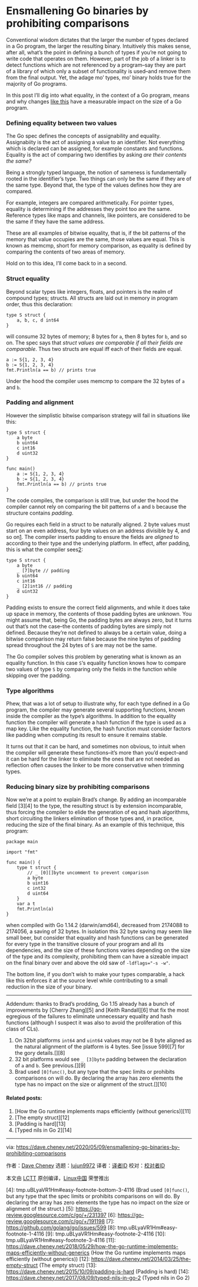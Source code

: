 [#]: collector: (lujun9972)
[#]: translator: (lxbwolf)
[#]: reviewer: ( )
[#]: publisher: ( )
[#]: url: ( )
[#]: subject: (Ensmallening Go binaries by prohibiting comparisons)
[#]: via: (https://dave.cheney.net/2020/05/09/ensmallening-go-binaries-by-prohibiting-comparisons)
[#]: author: (Dave Cheney https://dave.cheney.net/author/davecheney)

Ensmallening Go binaries by prohibiting comparisons
======

Conventional wisdom dictates that the larger the number of types declared in a Go program, the larger the resulting binary. Intuitively this makes sense, after all, what’s the point in defining a bunch of types if you’re not going to write code that operates on them. However, part of the job of a linker is to detect functions which are not referenced by a program–say they are part of a library of which only a subset of functionality is used–and remove them from the final output. Yet, the adage mo’ types, mo’ binary holds true for the majority of Go programs.

In this post I’ll dig into what equality, in the context of a Go program, means and why changes [like this][1] have a measurable impact on the size of a Go program.

### Defining equality between two values

The Go spec defines the concepts of assignability and equality. Assignabiity is the act of assigning a value to an identifier. Not everything which is declared can be assigned, for example constants and functions. Equality is the act of comparing two identifies by asking _are their contents the same?_

Being a strongly typed language, the notion of sameness is fundamentally rooted in the identifier’s type. Two things can only be the same if they are of the same type. Beyond that, the type of the values defines how they are compared.

For example, integers are compared arithmetically. For pointer types, equality is determining if the addresses they point too are the same. Reference types like maps and channels, like pointers, are considered to be the same if they have the same address.

These are all examples of bitwise equality, that is, if the bit patterns of the memory that value occupies are the same, those values are equal. This is known as memcmp, short for memory comparison, as equality is defined by comparing the contents of two areas of memory.

Hold on to this idea, I’ll come back to in a second.

### Struct equality

Beyond scalar types like integers, floats, and pointers is the realm of compound types; structs. All structs are laid out in memory in program order, thus this declaration:

```
type S struct {
    a, b, c, d int64
}
```

will consume 32 bytes of memory; 8 bytes for `a`, then 8 bytes for `b`, and so on. The spec says that _struct values are comparable if all their fields are comparable_. Thus two structs are equal iff each of their fields are equal.

```
a := S{1, 2, 3, 4}
b := S{1, 2, 3, 4}
fmt.Println(a == b) // prints true
```

Under the hood the compiler uses memcmp to compare the 32 bytes of `a` and `b`.

### Padding and alignment

However the simplistic bitwise comparison strategy will fail in situations like this:

```
type S struct {
    a byte
    b uint64
    c int16
    d uint32
}

func main()
    a := S{1, 2, 3, 4}
    b := S{1, 2, 3, 4}
    fmt.Println(a == b) // prints true
}
```

The code compiles, the comparison is still true, but under the hood the compiler cannot rely on comparing the bit patterns of `a` and `b` because the structure contains _padding_.

Go requires each field in a struct to be naturally aligned. 2 byte values must start on an even address, four byte values on an address divisible by 4, and so on[1][2]. The compiler inserts padding to ensure the fields are _aligned_ to according to their type and the underlying platform. In effect, after padding, this is what the compiler sees[2][3]:

```
type S struct {
    a byte
    _ [7]byte // padding
    b uint64
    c int16
    _ [2]int16 // padding
    d uint32
}
```

Padding exists to ensure the correct field alignments, and while it does take up space in memory, the contents of those padding bytes are unknown. You might assume that, being Go, the padding bytes are always zero, but it turns out that’s not the case–the contents of padding bytes are simply not defined. Because they’re not defined to always be a certain value, doing a bitwise comparison may return false because the nine bytes of padding spread throughout the 24 bytes of `S` are may not be the same.

The Go compiler solves this problem by generating what is known as an equality function. In this case `S`‘s equality function knows how to compare two values of type `S` by comparing only the fields in the function while skipping over the padding.

### Type algorithms

Phew, that was a lot of setup to illustrate why, for each type defined in a Go program, the compiler may generate several supporting functions, known inside the compiler as the type’s algorithms. In addition to the equality function the compiler will generate a hash function if the type is used as a map key. Like the equality function, the hash function must consider factors like padding when computing its result to ensure it remains stable.

It turns out that it can be hard, and sometimes non obvious, to intuit when the compiler will generate these functions–it’s more than you’d expect–and it can be hard for the linker to eliminate the ones that are not needed as reflection often causes the linker to be more conservative when trimming types.

### Reducing binary size by prohibiting comparisons

Now we’re at a point to explain Brad’s change. By adding an incomparable field [3][4] to the type, the resulting struct is by extension incomparable, thus forcing the compiler to elide the generation of eq and hash algorithms, short circuiting the linkers elimination of those types and, in practice, reducing the size of the final binary. As an example of this technique, this program:

```
package main

import "fmt"

func main() {
    type t struct {
        // _ [0][]byte uncomment to prevent comparison
        a byte
        b uint16
        c int32
        d uint64
    }
    var a t
    fmt.Println(a)
}
```

when compiled with Go 1.14.2 (darwin/amd64), decreased from 2174088 to 2174056, a saving of 32 bytes. In isolation this 32 byte saving may seem like small beer, but consider that equality and hash functions can be generated for every type in the transitive closure of your program and all its dependencies, and the size of these functions varies depending on the size of the type and its complexity, prohibiting them can have a sizeable impact on the final binary over and above the old saw of `-ldflags="-s -w"`.

The bottom line, if you don’t wish to make your types comparable, a hack like this enforces it at the source level while contributing to a small reduction in the size of your binary.

* * *

Addendum: thanks to Brad’s prodding, Go 1.15 already has a bunch of improvements by [Cherry Zhang][5] and [Keith Randall][6] that fix the most egregious of the failures to eliminate unnecessary equality and hash functions (although I suspect it was also to avoid the proliferation of this class of CLs).

  1. On 32bit platforms `int64` and `uint64` values may not be 8 byte aligned as the natural alignment of the platform is 4 bytes. See [issue 599][7] for the gory details.[][8]
  2. 32 bit platforms would see `_ [3]byte` padding between the declaration of `a` and `b`. See previous.[][9]
  3. Brad used `[0]func()`, but any type that the spec limits or prohibits comparisons on will do. By declaring the array has zero elements the type has no impact on the size or alignment of the struct.[][10]



#### Related posts:

  1. [How the Go runtime implements maps efficiently (without generics)][11]
  2. [The empty struct][12]
  3. [Padding is hard][13]
  4. [Typed nils in Go 2][14]



--------------------------------------------------------------------------------

via: https://dave.cheney.net/2020/05/09/ensmallening-go-binaries-by-prohibiting-comparisons

作者：[Dave Cheney][a]
选题：[lujun9972][b]
译者：[译者ID](https://github.com/译者ID)
校对：[校对者ID](https://github.com/校对者ID)

本文由 [LCTT](https://github.com/LCTT/TranslateProject) 原创编译，[Linux中国](https://linux.cn/) 荣誉推出

[a]: https://dave.cheney.net/author/davecheney
[b]: https://github.com/lujun9972
[1]: https://github.com/golang/net/commit/e0ff5e5a1de5b859e2d48a2830d7933b3ab5b75f
[2]: tmp.uBLyaVR1Hm#easy-footnote-bottom-1-4116 (On 32bit platforms <code>int64</code> and <code>uint64</code> values may not be 8 byte aligned as the natural alignment of the platform is 4 bytes. See <a href="https://github.com/golang/go/issues/599">issue 599</a> for the gory details.)
[3]: tmp.uBLyaVR1Hm#easy-footnote-bottom-2-4116 (32 bit platforms would see <code>_ [3]byte</code> padding between the declaration of <code>a</code> and <code>b</code>. See previous.)
[4]: tmp.uBLyaVR1Hm#easy-footnote-bottom-3-4116 (Brad used <code>[0]func()</code>, but any type that the spec limits or prohibits comparisons on will do. By declaring the array has zero elements the type has no impact on the size or alignment of the struct.)
[5]: https://go-review.googlesource.com/c/go/+/231397
[6]: https://go-review.googlesource.com/c/go/+/191198
[7]: https://github.com/golang/go/issues/599
[8]: tmp.uBLyaVR1Hm#easy-footnote-1-4116
[9]: tmp.uBLyaVR1Hm#easy-footnote-2-4116
[10]: tmp.uBLyaVR1Hm#easy-footnote-3-4116
[11]: https://dave.cheney.net/2018/05/29/how-the-go-runtime-implements-maps-efficiently-without-generics (How the Go runtime implements maps efficiently (without generics))
[12]: https://dave.cheney.net/2014/03/25/the-empty-struct (The empty struct)
[13]: https://dave.cheney.net/2015/10/09/padding-is-hard (Padding is hard)
[14]: https://dave.cheney.net/2017/08/09/typed-nils-in-go-2 (Typed nils in Go 2)
